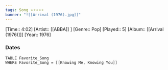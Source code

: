 ```yaml
---
tags: Song ⭐⭐⭐⭐⭐ 
banner: "![[Arrival (1976).jpg]]"
---
```

[Time:: 4:02]
[Artist:: [[ABBA]] ]
[Genre:: Pop]
[Played:: 5]
[Album:: [[Arrival (1976)]]]
[Year:: 1976]
### Dates
````dataview
TABLE Favorite_Song
WHERE Favorite_Song = [[Knowing Me, Knowing You]]
````